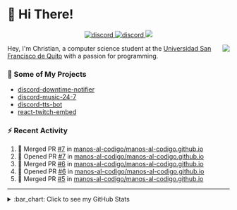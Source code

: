 # :wave: Hi There!

<p align="center">
  <a href="https://discord.gg/mhj3Zsv">
    <img alt="discord" src="https://img.shields.io/discord/730998659008823296.svg?label=&logo=discord&logoColor=ffffff&color=7389D8&labelColor=6A7EC2"/>
  </a>
  <a href="https://twitter.com/moonstar_x99">
    <img alt="discord" src="https://img.shields.io/twitter/follow/moonstar_x99?label=Follow%20Me%21&style=social"/>
  </a>
  <a href="https://badges.pufler.dev">
    <img src="https://badges.pufler.dev/visits/moonstar-x/moonstar-x?style=flat&logo=github">
  </a>
</p>

<img align="right" src="https://media.tenor.com/images/cb8fb20986aac7eef75c8ce6bc3997c0/tenor.gif" />

Hey, I'm Christian, a computer science student at the [Universidad San Francisco de Quito](http://www.usfq.edu.ec/Paginas/Inicio.aspx) with a passion for programming.

### :rocket: Some of My Projects

* [discord-downtime-notifier](https://github.com/moonstar-x/discord-downtime-notifier)
* [discord-music-24-7](https://github.com/moonstar-x/discord-music-24-7)
* [discord-tts-bot](https://github.com/moonstar-x/discord-tts-bot)
* [react-twitch-embed](https://github.com/moonstar-x/react-twitch-embed)

### :zap: Recent Activity

<!--START_SECTION:activity-->
1. 🎉 Merged PR [#7](https://github.com/manos-al-codigo/manos-al-codigo.github.io/pull/7) in [manos-al-codigo/manos-al-codigo.github.io](https://github.com/manos-al-codigo/manos-al-codigo.github.io)
2. 💪 Opened PR [#7](https://github.com/manos-al-codigo/manos-al-codigo.github.io/pull/7) in [manos-al-codigo/manos-al-codigo.github.io](https://github.com/manos-al-codigo/manos-al-codigo.github.io)
3. 🎉 Merged PR [#6](https://github.com/manos-al-codigo/manos-al-codigo.github.io/pull/6) in [manos-al-codigo/manos-al-codigo.github.io](https://github.com/manos-al-codigo/manos-al-codigo.github.io)
4. 💪 Opened PR [#6](https://github.com/manos-al-codigo/manos-al-codigo.github.io/pull/6) in [manos-al-codigo/manos-al-codigo.github.io](https://github.com/manos-al-codigo/manos-al-codigo.github.io)
5. 🎉 Merged PR [#5](https://github.com/manos-al-codigo/manos-al-codigo.github.io/pull/5) in [manos-al-codigo/manos-al-codigo.github.io](https://github.com/manos-al-codigo/manos-al-codigo.github.io)
<!--END_SECTION:activity-->

---

<details>
  <summary>
    :bar_chart: Click to see my GitHub Stats
  </summary>
  <p align="center">
    <br>
    <img alt="GitHub Stats" src="https://github-readme-stats.vercel.app/api?username=moonstar-x&count_private=true&show_icons=true&theme=dracula" />
    <br>
    <img alt="GitHub Top Languages" src="https://github-readme-stats.vercel.app/api/top-langs/?username=moonstar-x&layout=compact&theme=dracula" />
  </p>
</details>
